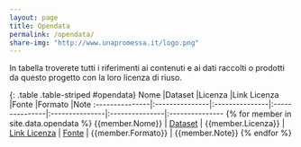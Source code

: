 ```yaml
---
layout: page
title: Opendata
permalink: /opendata/
share-img: "http://www.unapromessa.it/logo.png"
---
```



In tabella troverete tutti i riferimenti ai contenuti e ai dati raccolti o prodotti da questo progetto con la loro licenza di riuso.


{: .table .table-striped #opendata}
Nome            |Dataset         |Licenza         |Link Licenza    |Fonte           |Formato         |Note
:---------------|:---------------|:---------------|:---------------|:---------------|:---------------|:---------------
{% for member in site.data.opendata %} {{member.Nome}} | [Dataset]({{member.Dataset}}) | {{member.Licenza}} | [Link Licenza]({{member.Linklicenza}}) | [Fonte]({{member.Fonte}}) | {{member.Formato}} | {{member.Note}}
{% endfor %}